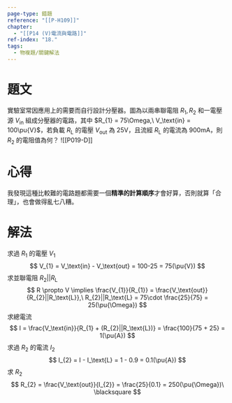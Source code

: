 ```yaml
---
page-type: 錯題
reference: "[[P-H109]]"
chapter:
  - "[[P14 (V)電流與電路]]"
ref-index: "18."
tags:
  - 物複題/關鍵解法
---
```

# 題文
實驗室常因應用上的需要而自行設計分壓器。圖為以兩串聯電阻 $R_{1}, R_{2}$ 和一電壓源 $V_\text{in}$ 組成分壓器的電路，其中 $R_{1} = 75\Omega,\ V_\text{in} = 100\pu{V}$，若負載 $R_\text{L}$ 的電壓 $V_\text{out}$ 為 25V，且流經 $R_\text{L}$ 的電流為 900mA，則 $R_{2}$ 的電阻值為何？
![[P019-D]]
# 心得
我發現這種比較難的電路題都需要一個**精準的計算順序**才會好算，否則就算「合理」，也會做得亂七八糟。
# 解法
求過 $R_{1}$ 的電壓 $V_{1}$
$$
V_{1} = V_\text{in} - V_\text{out} = 100-25 = 75(\pu{V})
$$
求並聯電阻 $R_{2}||R_\text{L}$ 
$$
R \propto V \implies \frac{V_{1}}{R_{1}} = \frac{V_\text{out}}{R_{2}||R_\text{L}},\ R_{2}||R_\text{L} = 75\cdot \frac{25}{75} = 25(\pu{\Omega})
$$
求總電流
$$
I = \frac{V_\text{in}}{R_{1} + (R_{2}||R_\text{L})} = \frac{100}{75 + 25} = 1(\pu{A})
$$
求過 $R_{2}$ 的電流 $I_{2}$
$$
I_{2} = I - I_\text{L} = 1 - 0.9 = 0.1(\pu{A})
$$
求 $R_{2}$
$$
R_{2} = \frac{V_\text{out}}{I_{2}} = \frac{25}{0.1} = 250(\pu{\Omega})\ \blacksquare
$$